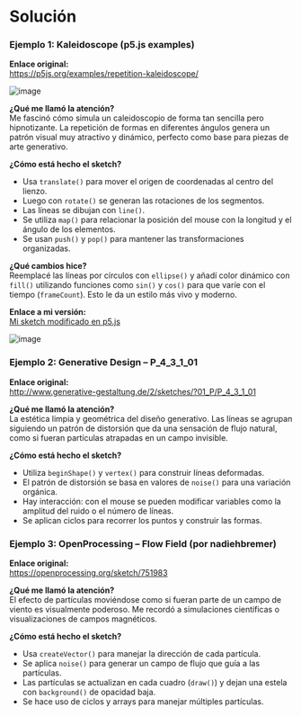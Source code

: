# Solución

### Ejemplo 1: Kaleidoscope (p5.js examples)

**Enlace original:**  
https://p5js.org/examples/repetition-kaleidoscope/

![image](https://github.com/user-attachments/assets/f20df5ed-fb2c-4b2c-942e-ddac295ac696)

**¿Qué me llamó la atención?**  
Me fascinó cómo simula un caleidoscopio de forma tan sencilla pero hipnotizante. La repetición de formas en diferentes ángulos genera un patrón visual muy atractivo y dinámico, perfecto como base para piezas de arte generativo.

**¿Cómo está hecho el sketch?**  
- Usa `translate()` para mover el origen de coordenadas al centro del lienzo.  
- Luego con `rotate()` se generan las rotaciones de los segmentos.  
- Las líneas se dibujan con `line()`.  
- Se utiliza `map()` para relacionar la posición del mouse con la longitud y el ángulo de los elementos.  
- Se usan `push()` y `pop()` para mantener las transformaciones organizadas.

**¿Qué cambios hice?**  
Reemplacé las líneas por círculos con `ellipse()` y añadí color dinámico con `fill()` utilizando funciones como `sin()` y `cos()` para que varíe con el tiempo (`frameCount`). Esto le da un estilo más vivo y moderno.

**Enlace a mi versión:**  
[Mi sketch modificado en p5.js](<https://editor.p5js.org/Misisopi/sketches/ZfWGPJGQ2>)

![image](https://github.com/user-attachments/assets/af56119d-dd18-4b2e-900e-0c6806298e17)

### Ejemplo 2: Generative Design – P_4_3_1_01

**Enlace original:**  
http://www.generative-gestaltung.de/2/sketches/?01_P/P_4_3_1_01

**¿Qué me llamó la atención?**  
La estética limpia y geométrica del diseño generativo. Las líneas se agrupan siguiendo un patrón de distorsión que da una sensación de flujo natural, como si fueran partículas atrapadas en un campo invisible.

**¿Cómo está hecho el sketch?**  
- Utiliza `beginShape()` y `vertex()` para construir líneas deformadas.  
- El patrón de distorsión se basa en valores de `noise()` para una variación orgánica.  
- Hay interacción: con el mouse se pueden modificar variables como la amplitud del ruido o el número de líneas.  
- Se aplican ciclos para recorrer los puntos y construir las formas.

### Ejemplo 3: OpenProcessing – Flow Field (por nadiehbremer)

**Enlace original:**  
https://openprocessing.org/sketch/751983

**¿Qué me llamó la atención?**  
El efecto de partículas moviéndose como si fueran parte de un campo de viento es visualmente poderoso. Me recordó a simulaciones científicas o visualizaciones de campos magnéticos.

**¿Cómo está hecho el sketch?**  
- Usa `createVector()` para manejar la dirección de cada partícula.  
- Se aplica `noise()` para generar un campo de flujo que guía a las partículas.  
- Las partículas se actualizan en cada cuadro (`draw()`) y dejan una estela con `background()` de opacidad baja.  
- Se hace uso de ciclos y arrays para manejar múltiples partículas.

